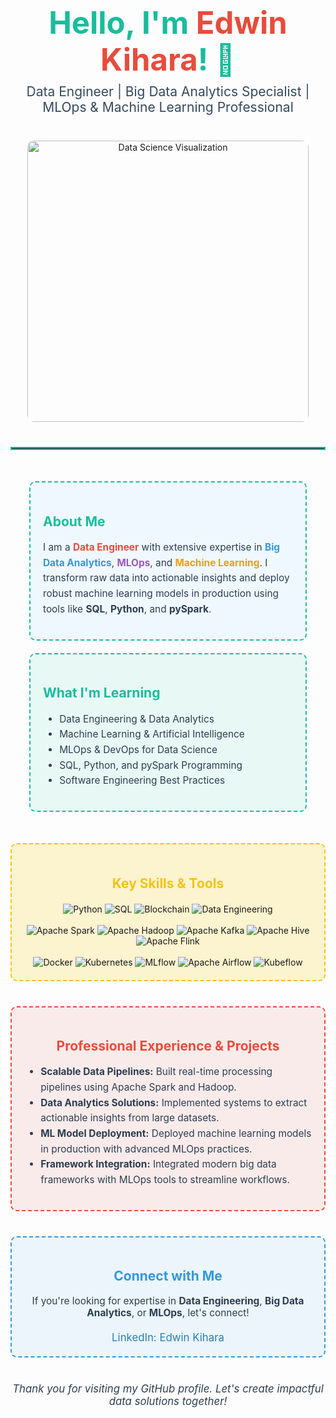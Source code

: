 <div align="center">
  <h1 style="color: #1abc9c; font-size: 3.5em; margin-bottom: 0.2em;">
    Hello, I'm <span style="color: #e74c3c;">Edwin Kihara</span>! 👋
  </h1>
  <p style="font-size: 1.5em; color: #34495e; margin-top: 0;">
    Data Engineer | Big Data Analytics Specialist | MLOps & Machine Learning Professional
  </p>
  <img src="https://source.unsplash.com/featured/800x400/?data,analytics" alt="Data Science Visualization" width="450" style="border-radius: 10px; margin-top: 20px;">
</div>

<hr style="border: 2px solid #1abc9c; margin: 40px 0;">

<!-- Two-Column Layout for Intro Sections -->
<div style="display: flex; flex-wrap: wrap; justify-content: space-around; margin-bottom: 40px;">

  <!-- About Me -->
  <div style="flex: 1; min-width: 300px; max-width: 400px; margin: 10px; background-color: #f0f8ff; padding: 20px; border-radius: 10px; border: 2px dashed #1abc9c;">
    <h2 style="color: #1abc9c;">About Me</h2>
    <p style="color: #2c3e50; font-size: 1.1em; line-height: 1.6;">
      I am a <strong style="color:#e74c3c;">Data Engineer</strong> with extensive expertise in 
      <strong style="color:#3498db;">Big Data Analytics</strong>, 
      <strong style="color:#9b59b6;">MLOps</strong>, and 
      <strong style="color:#f39c12;">Machine Learning</strong>. I transform raw data into actionable insights and deploy robust machine learning models in production using tools like <strong>SQL</strong>, <strong>Python</strong>, and <strong>pySpark</strong>.
    </p>
  </div>

  <!-- What I'm Learning -->
  <div style="flex: 1; min-width: 300px; max-width: 400px; margin: 10px; background-color: #e8f8f5; padding: 20px; border-radius: 10px; border: 2px dashed #1abc9c;">
    <h2 style="color: #1abc9c;">What I'm Learning</h2>
    <ul style="color: #2c3e50; font-size: 1.1em; line-height: 1.6;">
      <li>Data Engineering & Data Analytics</li>
      <li>Machine Learning & Artificial Intelligence</li>
      <li>MLOps & DevOps for Data Science</li>
      <li>SQL, Python, and pySpark Programming</li>
      <li>Software Engineering Best Practices</li>
    </ul>
  </div>
</div>

<!-- Key Skills & Tools Section -->
<div style="background-color: #fcf3cf; padding: 20px; border-radius: 10px; border: 2px dashed #f1c40f; margin-bottom: 40px;">
  <h2 style="text-align: center; color: #f1c40f;">Key Skills & Tools</h2>
  <div align="center" style="margin-top: 20px;">
    <!-- General Skills -->
    <img src="https://img.shields.io/badge/Python-3776AB?style=for-the-badge&logo=python&logoColor=white" alt="Python">
    <img src="https://img.shields.io/badge/SQL-4479A1?style=for-the-badge&logo=postgresql&logoColor=white" alt="SQL">
    <img src="https://img.shields.io/badge/Blockchain-323232?style=for-the-badge&logo=ethereum&logoColor=white" alt="Blockchain">
    <img src="https://img.shields.io/badge/Data_Engineering-FF69B4?style=for-the-badge&logo=data&logoColor=white" alt="Data Engineering">
    <br/><br/>
    <!-- Big Data Analytics Skills -->
    <img src="https://img.shields.io/badge/Apache_Spark-E25A1C?style=for-the-badge&logo=apache-spark&logoColor=white" alt="Apache Spark">
    <img src="https://img.shields.io/badge/Apache_Hadoop-2C3E50?style=for-the-badge&logo=apachehadoop&logoColor=white" alt="Apache Hadoop">
    <img src="https://img.shields.io/badge/Apache_Kafka-231F20?style=for-the-badge&logo=apachekafka&logoColor=white" alt="Apache Kafka">
    <img src="https://img.shields.io/badge/Apache_Hive-FF9900?style=for-the-badge&logo=apachehive&logoColor=white" alt="Apache Hive">
    <img src="https://img.shields.io/badge/Apache_Flink-00BFFF?style=for-the-badge&logo=apacheflink&logoColor=white" alt="Apache Flink">
    <br/><br/>
    <!-- MLOps & DevOps Skills -->
    <img src="https://img.shields.io/badge/Docker-2496ED?style=for-the-badge&logo=docker&logoColor=white" alt="Docker">
    <img src="https://img.shields.io/badge/Kubernetes-326CE5?style=for-the-badge&logo=kubernetes&logoColor=white" alt="Kubernetes">
    <img src="https://img.shields.io/badge/MLflow-05A5D1?style=for-the-badge&logo=mlflow&logoColor=white" alt="MLflow">
    <img src="https://img.shields.io/badge/Apache_Airflow-017CEE?style=for-the-badge&logo=apacheairflow&logoColor=white" alt="Apache Airflow">
    <img src="https://img.shields.io/badge/Kubeflow-0E6EB8?style=for-the-badge&logo=kubeflow&logoColor=white" alt="Kubeflow">
  </div>
</div>

<!-- Professional Experience & Projects -->
<div style="background-color: #f9ebea; padding: 20px; border-radius: 10px; border: 2px dashed #e74c3c; margin-bottom: 40px;">
  <h2 style="color: #e74c3c; text-align: center;">Professional Experience & Projects</h2>
  <ul style="color: #2c3e50; font-size: 1.1em; line-height: 1.6;">
    <li><strong>Scalable Data Pipelines:</strong> Built real-time processing pipelines using Apache Spark and Hadoop.</li>
    <li><strong>Data Analytics Solutions:</strong> Implemented systems to extract actionable insights from large datasets.</li>
    <li><strong>ML Model Deployment:</strong> Deployed machine learning models in production with advanced MLOps practices.</li>
    <li><strong>Framework Integration:</strong> Integrated modern big data frameworks with MLOps tools to streamline workflows.</li>
  </ul>
</div>

<!-- Connect with Me -->
<div style="background-color: #ebf5fb; padding: 20px; border-radius: 10px; border: 2px dashed #3498db;">
  <h2 style="color: #3498db; text-align: center;">Connect with Me</h2>
  <p style="color: #2c3e50; font-size: 1.1em; text-align: center;">If you're looking for expertise in <strong>Data Engineering</strong>, <strong>Big Data Analytics</strong>, or <strong>MLOps</strong>, let's connect!</p>
  <div align="center" style="margin-top: 20px;">
    <a href="https://www.linkedin.com/in/edwinkihara/" style="text-decoration: none; font-size: 1.2em; color: #2980b9;">LinkedIn: Edwin Kihara</a>
  </div>
</div>

<div align="center" style="margin-top: 40px;">
  <em style="color: #2c3e50; font-size: 1.2em;">
    Thank you for visiting my GitHub profile. Let's create impactful data solutions together!
  </em>
</div>

<!-- SEO Keywords: Data Engineering, Big Data Analytics, MLOps, Machine Learning, Data Science, SQL, Python, pySpark, Apache Spark, Apache Hadoop, Kubernetes, Docker -->
